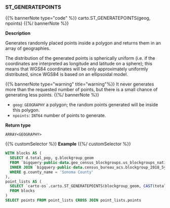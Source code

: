 ### ST_GENERATEPOINTS

{{% bannerNote type="code" %}}
carto.ST_GENERATEPOINTS(geog, npoints)
{{%/ bannerNote %}}

**Description**

Generates randomly placed points inside a polygon and returns them in an array of geographies.

The distribution of the generated points is spherically uniform (i.e. if the coordinates are interpreted as longitude and latitude on a sphere); this means that WGS84 coordinates will be only approximately uniformly distributed, since WGS84 is based on an ellipsoidal model.

{{% bannerNote type="warning" title="warning"%}}
It never generates more than the requested number of points, but there is a small chance of generating less points.
{{%/ bannerNote %}}

* `geog`: `GEOGRAPHY` a polygon; the random points generated will be inside this polygon.
* `npoints`: `INT64` number of points to generate.

**Return type**

`ARRAY<GEOGRAPHY>`

{{% customSelector %}}
**Example**
{{%/ customSelector %}}

```sql
WITH blocks AS (
  SELECT d.total_pop, g.blockgroup_geom
  FROM `bigquery-public-data.geo_census_blockgroups.us_blockgroups_national` AS g
  INNER JOIN `bigquery-public-data.census_bureau_acs.blockgroup_2018_5yr` AS d ON g.geo_id = d.geo_id
  WHERE g.county_name = 'Sonoma County'
),
point_lists AS (
  SELECT `carto-os`.carto.ST_GENERATEPOINTS(blockgroup_geom, CAST(total_pop AS INT64)) AS points
  FROM blocks
)
SELECT points FROM point_lists CROSS JOIN point_lists.points
```
